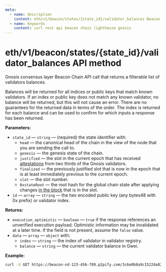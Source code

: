 ```yaml
---
meta:
  - name: description
    content: eth/v1/beacon/states/{state_id}/validator_balances Beacon Chain REST API call details and examples.
  - name: keywords
    content: curl rest api beacon chain lighthouse gnosis
---
```


# eth/v1/beacon/states/{state_id}/validator_balances API method

Gnosis consensus layer Beacon Chain API call that returns a filterable list of validators balances.

Balances will be returned for all indices or public keys that match known validators. If an index or public key does not match any known validator, no balance will be returned, but this will not cause an error. There are no guarantees for the returned data in terms of the order. The index is returned for each balance and can be used to confirm for which inputs a response has been returned.

**Parameters:**

* `state_id` — `string` — (required) the state identifier with:
  * `head` — the canonical head of the chain in the view of the node that you are sending the call to.
  * `genesis` — the genesis state of the chain.
  * `justified` — the slot in the current epoch that has received [attestations](https://ethereum.org/en/developers/docs/consensus-mechanisms/pos/attestations/) from two thirds of the Gnosis validators.
  * `finalized` — the previously justified slot that is now in the epoch that is at least immediately previous to the current epoch.
  * `slot` — the slot number.
  * `0xstateRoot` — the root hash for the global chain state after applying changes [in the block](https://ethereum.org/en/developers/docs/blocks/) that is in the slot.
* `id` — `array` — `string` — the hex encoded public key (any bytes48 with 0x prefix) or validator index.

**Returns:**

* `execution_optimistic` — `boolean` — `true` if the response references an unverified execution payload. Optimistic information may be invalidated at a later time. If the field is not present, assume the `false` value.
* `data` — `array` — `object` with:
  * `index` — `string` — the index of validator in validator registry.
  * `balance` — `string` — the current validator balance in Gwei.

**Example:**

``` sh
curl -X GET https://beacon-nd-123-456-789.p2pify.com/3c6e0b8a9c15224a8228b9a98ca1531d/eth/v1/beacon/states/head/validator_balances?id=0x84a623de8666c418154afac6b3b5dcb85e50500cb357c49d24d17bc5408139d7febacaddbd38e226d8c30baa6924457e
```
